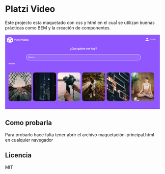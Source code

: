# Platzi Video

Este projecto esta maquetado con css y html en el cuaĺ se utilizan buenas prácticas como BEM y la creación de componentes.

![Captura del Reproductor](./.readme-static/Main.png)



## Como probarla

Para probarlo hace falta tener abrir el archivo maquetación-principal.html en cualquier navegador

## Licencia

MIT


